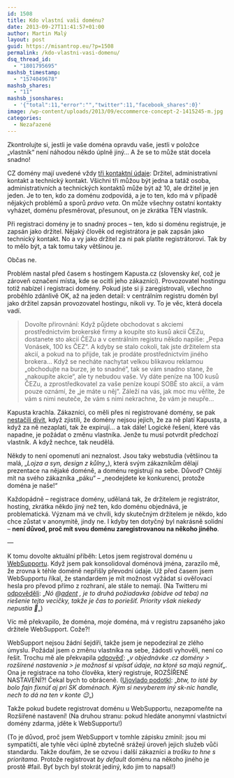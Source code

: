 ```yaml
---
id: 1508
title: Kdo vlastní vaši doménu?
date: 2013-09-27T11:41:57+01:00
author: Martin Malý
layout: post
guid: https://misantrop.eu/?p=1508
permalink: /kdo-vlastni-vasi-domenu/
dsq_thread_id:
  - "1801795695"
mashsb_timestamp:
  - "1574049678"
mashsb_shares:
  - "11"
mashsb_jsonshares:
  - '{"total":11,"error":"","twitter":11,"facebook_shares":0}'
image: /wp-content/uploads/2013/09/eccommerce-concept-2-1415245-m.jpg
categories:
  - Nezařazené
---
```

Zkontrolujte si, jestli je vaše doména opravdu vaše, jestli v položce &#8222;vlastník&#8220; není náhodou někdo úplně jiný&#8230; A že se to může stát docela snadno!

<!--more-->

CZ domény mají uvedené vždy [tři kontaktní údaje](https://www.nic.cz/page/313/): Držitel, administrativní kontakt a technický kontakt. Všichni tři můžou být jedna a tatáž osoba, administrativních a technických kontaktů může být až 10, ale držitel je jen jeden. Je to ten, kdo za doménu zodpovídá, a je to ten, kdo má v případě nějakých problémů a sporů _právo veta_. On může všechny ostatní kontakty vyházet, doménu přesměrovat, přesunout, on je zkrátka TEN vlastník.

Při registraci domény je to snadný proces &#8211; ten, kdo si doménu registruje, je zapsán jako držitel. Nějaký člověk od registrátora je pak zapsán jako technický kontakt. No a vy jako držitel za ni pak platíte registrátorovi. Tak by to mělo být, a tak tomu taky většinou je.

Občas ne.

Problém nastal před časem s hostingem Kapusta.cz (slovensky _kel_, což je zároveň označení místa, kde se ocitli jeho zákazníci). Provozovatel hostingu totiž nabízel i registraci domény. Pokud jste si ji zaregistrovali, všechno proběhlo zdánlivě OK, až na jeden detail: v centrálním registru domén byl jako držitel zapsán provozovatel hostingu, nikoli vy. To je věc, která docela vadí.

> Dovolte přirovnání: Když půjdete obchodovat s akciemi prostřednictvím brokerské firmy a koupíte sto kusů akcií ČEZu, dostanete sto akcií ČEZu a v centrálním registru někdo napíše: &#8222;Pepa Vonásek, 100 ks ČEZ&#8220;. A kdyby se stalo cokoli, tak jste držitelem sta akcií, a pokud na to přijde, tak je prodáte prostřednictvím jiného brokera&#8230; Když se necháte nachytat velkou blikavou reklamou &#8222;obchodujte na burze, je to snadné&#8220;, tak se vám snadno stane, že &#8222;nakoupíte akcie&#8220;, ale ty nebudou vaše. Vy dáte peníze na 100 kusů ČEZu, a zprostředkovatel za vaše peníze koupí SOBĚ sto akcií, a vám pouze oznámí, že &#8222;je máte u něj&#8220;. Záleží na vás, jak moc mu věříte, že vám s nimi neuteče, že vám s nimi nekrachne, že vám je neupře&#8230;

Kapusta krachla. Zákazníci, co měli přes ni registrované domény, se pak [nestačili divit](https://webtrh.cz/122324-kapusta-prevod-domeny-drzitelem-admin), když zjistili, že domény nejsou jejich, že za ně platí Kapusta, a když za ně nezaplatí, tak že expirují&#8230; a tak dále! Logické řešení, které vás napadne, je požádat o změnu vlastníka. Jenže tu musí potvrdit předchozí vlastník. A když nechce, tak neudělá.

Někdy to není opomenutí ani neznalost. Jsou taky webstudia (většinou ta malá, &#8222;_Lojza a syn, design z kůlny_&#8222;), která svým zákazníkům dělají prezentace na nějaké doméně, a doménu registrují na sebe. Důvod? Chtějí mít na svého zákazníka &#8222;páku&#8220; &#8211; &#8222;neodejdete ke konkurenci, protože doména je naše!&#8220;

Každopádně &#8211; registrace domény, udělaná tak, že držitelem je registrátor, hosting, zkrátka někdo jiný než ten, kdo doménu objednává, je problematická. Význam má ve chvíli, kdy skutečným držitelem je někdo, kdo chce zůstat v anonymitě, jindy ne. I kdyby ten dotyčný byl nakrásně solidní &#8211; **není důvod, proč mít svou doménu zaregistrovanou na někoho jiného**.

&#8212;

K tomu dovolte aktuální příběh: Letos jsem registroval doménu u [WebSupportu](https://www.websupport.cz/). Když jsem pak konsolidoval doménová jména, zarazilo mě, že zrovna k téhle doméně nepřišly převodní údaje. Už před časem jsem WebSupportu říkal, že standardem je mít možnost vyžádat si ověřovací hesla pro převod přímo z rozhraní, ale stále to nemají. (Na Twitteru mi [odpověděli](https://twitter.com/websupport_sk/status/383184134534733824): &#8222;_Nó @[adent](https://hootsuite.com/dashboard# "adent") , je to druhá požiadavka (obidve od teba) na riešenie tejto vecičky, takže je čas to poriešiť. Priority však niekedy nepustia 🙁_&#8222;)

Víc mě překvapilo, že doména, _moje_ doména, má v registru zapsaného jako držitele WebSupport. Cože?!

WebSupport nejsou žádní šejdíři, takže jsem je nepodezíral ze zlého úmyslu. Požádal jsem o změnu vlastníka na sebe, žádosti vyhověli, není co řešit. Trochu mě ale překvapila [odpověď](https://twitter.com/websupport_sk/status/383160491939348480): &#8222;_v objednávke .cz domény > rozšírené nastavenia > je možnosť si vpísať údaje, na ktoré sa majú regnúť_&#8222;. Ona je registrace na toho člověka, který registruje, ROZŠÍŘENÉ NASTAVENÍ?! Čekal bych to obráceně. ([Ujovlado podotkl](https://twitter.com/ujovlado/status/383267908618829824): &#8222;_btw, to isté by bolo fajn fixnúť aj pri SK doménach. Kým si nevyberem iný sk-nic handle, nech to dá na ten v konte 😉_&#8222;)

Takže pokud budete registrovat doménu u WebSupportu, nezapomeňte na Rozšířené nastavení! (Na druhou stranu: pokud hledáte anonymní vlastnictví domény zdarma, jděte k WebSupportu!)

(To je důvod, proč jsem WebSupport v tomhle zápisku zmínil: jsou mi sympatičtí, ale tyhle věci úplně zbytečně srážejí úroveň jejich služeb vůči standardu. Takže doufám, že se ozvou i další zákazníci a _trošku to hne s prioritama_. Protože registrovat _by default_ doménu na někoho jiného je prostě #fail. Byť bych byl stokrát jediný, kdo jim to napsal!)